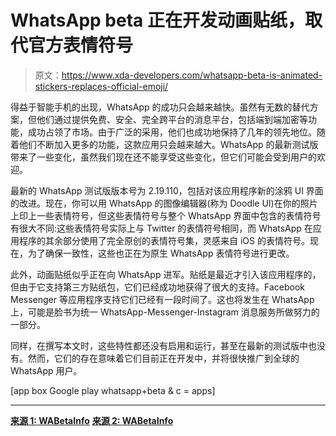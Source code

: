 # WhatsApp beta 正在开发动画贴纸，取代官方表情符号

> 原文：<https://www.xda-developers.com/whatsapp-beta-is-animated-stickers-replaces-official-emoji/>

得益于智能手机的出现，WhatsApp 的成功只会越来越快。虽然有无数的替代方案，但他们通过提供免费、安全、完全跨平台的消息平台，包括端到端加密等功能，成功占领了市场。由于广泛的采用，他们也成功地保持了几年的领先地位。随着他们不断加入更多的功能，这款应用只会越来越大。WhatsApp 的最新测试版带来了一些变化，虽然我们现在还不能享受这些变化，但它们可能会受到用户的欢迎。

最新的 WhatsApp 测试版版本号为 2.19.110，包括对该应用程序新的涂鸦 UI 界面的改进。现在，你可以用 WhatsApp 的图像编辑器(称为 Doodle UI)在你的照片上印上一些表情符号，但这些表情符号与整个 WhatsApp 界面中包含的表情符号有很大不同:这些表情符号实际上与 Twitter 的表情符号相同，而 WhatsApp 在应用程序的其余部分使用了完全原创的表情符号集，灵感来自 iOS 的表情符号。现在，为了确保一致性，这些也正在为原生 WhatsApp 表情符号进行更改。

此外，动画贴纸似乎正在向 WhatsApp 进军。贴纸是最近才引入该应用程序的，但由于它支持第三方贴纸包，它们已经成功地获得了很大的支持。Facebook Messenger 等应用程序支持它们已经有一段时间了。这也将发生在 WhatsApp 上，可能是脸书为统一 WhatsApp-Messenger-Instagram 消息服务所做努力的一部分。

同样，在撰写本文时，这些特性都还没有启用和运行，甚至在最新的测试版中也没有。然而，它们的存在意味着它们目前正在开发中，并将很快推广到全球的 WhatsApp 用户。

[app box Google play whatsapp+beta & c = apps]

* * *

[**来源 1: WABetaInfo**](https://wabetainfo.com/whatsapp-beta-for-android-2-19-101-whats-new/) [**来源 2: WABetaInfo**](https://wabetainfo.com/whatsapp-beta-for-android-2-19-110-whats-new/)